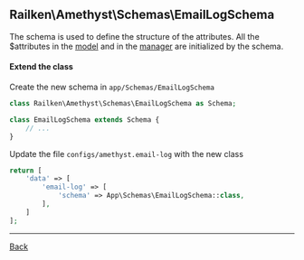 ## Railken\Amethyst\Schemas\EmailLogSchema

The schema is used to define the structure of the attributes. All the $attributes in the [model](model.md) and in the [manager](manager.md) are initialized by the schema.

#### Extend the class

Create the new schema in `app/Schemas/EmailLogSchema`
```php
class Railken\Amethyst\Schemas\EmailLogSchema as Schema;

class EmailLogSchema extends Schema {
	// ...
}
```
Update the file `configs/amethyst.email-log` with the new class
```php
return [
    'data' => [
        'email-log' => [
            'schema' => App\Schemas\EmailLogSchema::class,
        ],
    ]
];
```

---
[Back](index.md)